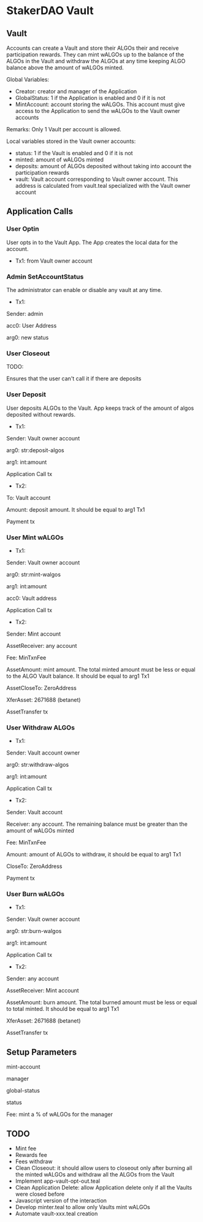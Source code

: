 # StakerDAO Vault

## Vault

Accounts can create a Vault and store their ALGOs their and receive participation rewards. They can mint wALGOs up to the balance of the ALGOs in the Vault and withdraw the ALGOs at any time keeping ALGO balance above the amount of wALGOs minted.

Global Variables:
* Creator: creator and manager of the Application
* GlobalStatus: 1 if the Application is enabled and 0 if it is not
* MintAccount: account storing the wALGOs. This account must give access to the Application to send the wALGOs to the Vault owner accounts

Remarks:
Only 1 Vault per account is allowed. 

Local variables stored in the Vault owner accounts:
* status: 1 if the Vault is enabled and 0 if it is not
* minted: amount of wALGOs minted
* deposits: amount of ALGOs deposited without taking into account the participation rewards
* vault: Vault account corresponding to Vault owner account. This address is calculated from vault.teal specialized with the Vault owner account

## Application Calls

### User Optin

User opts in to the Vault App. The App creates the local data for the account.

* Tx1: from Vault owner account

### Admin SetAccountStatus

The administrator can enable or disable any vault at any time.

* Tx1: 

Sender: admin

acc0: User Address

arg0: new status


### User Closeout

TODO:

Ensures that the user can't call it if there are deposits

### User Deposit

User deposits ALGOs to the Vault. App keeps track of the amount of algos deposited without rewards.

* Tx1: 

Sender: Vault owner account

arg0: str:deposit-algos

arg1: int:amount

Application Call tx

* Tx2: 

To: Vault account

Amount: deposit amount. It should be equal to arg1 Tx1

Payment tx

### User Mint wALGOs

* Tx1: 

Sender: Vault owner account

arg0: str:mint-walgos

arg1: int:amount

acc0: Vault address

Application Call tx

* Tx2: 

Sender: Mint account

AssetReceiver: any account

Fee: MinTxnFee

AssetAmount: mint amount. The total minted amount must be less or equal to the ALGO Vault balance. It should be equal to arg1 Tx1

AssetCloseTo: ZeroAddress

XferAsset: 2671688 (betanet)

AssetTransfer tx

### User Withdraw ALGOs

* Tx1: 

Sender: Vault account owner

arg0: str:withdraw-algos

arg1: int:amount

Application Call tx

* Tx2: 

Sender: Vault account

Receiver: any account. The remaining balance must be greater than the amount of wALGOs minted

Fee: MinTxnFee

Amount: amount of ALGOs to withdraw, it should be equal to arg1 Tx1

CloseTo: ZeroAddress

Payment tx

### User Burn wALGOs

* Tx1: 

Sender: Vault owner account

arg0: str:burn-walgos

arg1: int:amount

Application Call tx

* Tx2: 

Sender: any account

AssetReceiver: Mint account

AssetAmount: burn amount. The total burned amount must be less or equal to total minted. It should be equal to arg1 Tx1

XferAsset: 2671688 (betanet)

AssetTransfer tx



## Setup Parameters ##

mint-account

manager

global-status

status

Fee: mint a % of wALGOs for the manager

## TODO

* Mint fee
* Rewards fee
* Fees withdraw
* Clean Closeout: it should allow users to closeout only after burning all the minted wALGOs and withdraw all the ALGOs from the Vault
* Implement app-vault-opt-out.teal
* Clean Application Delete: allow Application delete only if all the Vaults were closed before
* Javascript version of the interaction
* Develop minter.teal to allow only Vaults mint wALGOs
* Automate vault-xxx.teal creation
